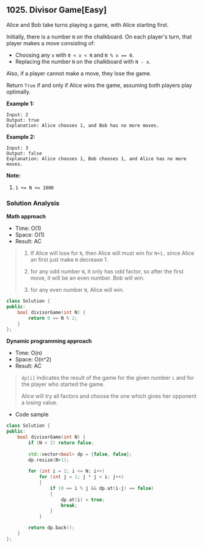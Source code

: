 ## 1025. Divisor Game[Easy]

Alice and Bob take turns playing a game, with Alice starting first.

Initially, there is a number `N` on the chalkboard.  On each player's turn, that player makes a *move* consisting of:

-   Choosing any `x` with `0 < x < N` and `N % x == 0`.
-   Replacing the number `N` on the chalkboard with `N - x`.

Also, if a player cannot make a move, they lose the game.

Return `True` if and only if Alice wins the game, assuming both players play optimally.

 

 

**Example 1:**

```
Input: 2
Output: true
Explanation: Alice chooses 1, and Bob has no more moves.
```

**Example 2:**

```
Input: 3
Output: false
Explanation: Alice chooses 1, Bob chooses 1, and Alice has no more moves.
```

 

**Note:**

1.  `1 <= N <= 1000`

### Solution Analysis

**Math approach**

-   Time: O(1)
-   Space: O(1)
-   Result: AC
>1.  If Alice will lose for `N`, then Alice will must win for `N+1,` since Alice an first just make `N` decrease 1.
>
>2.  for any odd number `N`, it only has odd factor, so after the first move, it will be an even number. Bob will win.
>3.  for any even number `N`, Alice will win.

```c++
class Solution {
public:
    bool divisorGame(int N) {
        return 0 == N % 2;
    }
};
```



**Dynamic programming approach**

-   Time: O(n)
-   Space: O(n^2)
-   Result: AC
>`dp[i]` indicates the result of the game for the given number `i` and for the player who started the game.
>
>Alice will try all factors and choose the one which gives her opponent a losing value.

-   Code sample

```c++
class Solution {
public:
    bool divisorGame(int N) {
        if (N < 2) return false;
        
        std::vector<bool> dp = {false, false};
        dp.resize(N+1);
        
        for (int i = 2; i <= N; i++)
            for (int j = 1; j * j < i; j++)
            {
                if (0 == i % j && dp.at(i-j) == false)
                {
                    dp.at(i) = true;
                    break;
                }
            }

        return dp.back();
    }
};
```

